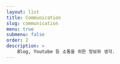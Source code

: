 ```yaml
---
layout: list
title: Communication
slug: communication
menu: true
submenu: false
order: 2
description: >
    Blog, Youtube 등 소통을 위한 정보와 생각.
---
```

